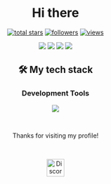 <h1 align="center"> Hi there</h1>

<p align="center">
  <a href="https://github.com/yhkq1?tab=repositories&sort=stargazers">
    <img alt="total stars" title="Total stars on GitHub" src="https://custom-icon-badges.demolab.com/github/stars/yhkq1?style=for-the-badge&logo=star&date=16022025"/></a>
  <a href="https://github.com/yhkq1?tab=followers">
    <img alt="followers" title="Follow me on Github" src="https://custom-icon-badges.demolab.com/github/followers/yhkq1?style=for-the-badge&logo=person-add&label=Follow&logoColor=white&date=16022025"/></a>
  <a href="https://github.com/yhkq1/">
    <img alt="views" title="GitHub profile views" src="https://komarev.com/ghpvc/?username=yhkq1&style=for-the-badge"/></a>
</p>

<p align="center">
<img src="https://github-readme-streak-stats-9m8ugfa77-denvercoder1.vercel.app/?user=yhkq1&theme=transparent&hide_border=true&date=16022025">

<img src="https://github-readme-stats.vercel.app/api?username=yhkq1&hide_border=true&theme=transparent&date=16022025">
<img src="https://github-readme-stats.vercel.app/api/top-langs?username=yhkq1&layout=compact&hide_border=true&theme=transparent&date=16022025">

<img src="https://github-profile-trophy.vercel.app/?username=yhkq1&theme=discord&date=16022025">

</p>

<h2 align="center"> 🛠️ My tech stack </h2>

<h3 align="center">Development Tools</h2>

<p align="center">
<img src="https://skillicons.dev/icons?i=linux,webstorm,python,html,css,js,react,jquery,bootstrap,redux,sass,tailwind,git,github,cs&perline="8">
</p>

<!--
<h2 align="center">📚  Projects</h2>
-->
<!--
<h2 align="center"> 💬 Contact me </h2>
-->
<!--
<p align="center">
<a href=""><img src=""></a>
</p>
-->
<br>
<p align="center">
Thanks for visiting my profile!
</p>
<br>
<p align="center">
  <img src="https://uxwing.com/wp-content/themes/uxwing/download/brands-and-social-media/discord-white-icon.png" width="40" alt="Discord Logo">
  <a href="https://discord.com/users/789782857852911616"></a>
</p>
